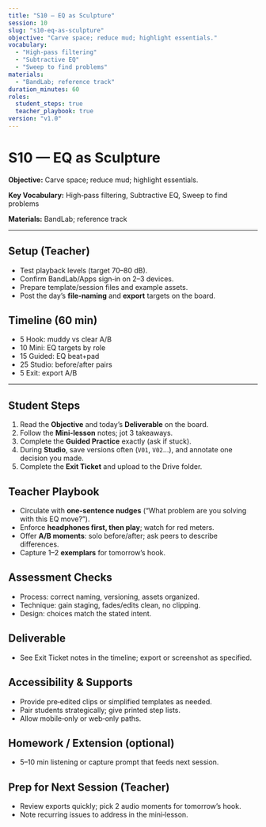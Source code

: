 ```yaml
---
title: "S10 — EQ as Sculpture"
session: 10
slug: "s10-eq-as-sculpture"
objective: "Carve space; reduce mud; highlight essentials."
vocabulary:
  - "High‑pass filtering"
  - "Subtractive EQ"
  - "Sweep to find problems"
materials:
  - "BandLab; reference track"
duration_minutes: 60
roles:
  student_steps: true
  teacher_playbook: true
version: "v1.0"
---
```


# S10 — EQ as Sculpture

**Objective:** Carve space; reduce mud; highlight essentials.

**Key Vocabulary:** High‑pass filtering, Subtractive EQ, Sweep to find problems  

**Materials:** BandLab; reference track

---

## Setup (Teacher)
- Test playback levels (target 70–80 dB).  
- Confirm BandLab/Apps sign‑in on 2–3 devices.  
- Prepare template/session files and example assets.  
- Post the day’s **file‑naming** and **export** targets on the board.

## Timeline (60 min)
- 5 Hook: muddy vs clear A/B
- 10 Mini: EQ targets by role
- 15 Guided: EQ beat+pad
- 25 Studio: before/after pairs
- 5 Exit: export A/B

---

## Student Steps
1. Read the **Objective** and today’s **Deliverable** on the board.
2. Follow the **Mini‑lesson** notes; jot 3 takeaways.
3. Complete the **Guided Practice** exactly (ask if stuck).
4. During **Studio**, save versions often (`V01`, `V02`…), and annotate one decision you made.
5. Complete the **Exit Ticket** and upload to the Drive folder.

## Teacher Playbook
- Circulate with **one-sentence nudges** (“What problem are you solving with this EQ move?”).
- Enforce **headphones first, then play**; watch for red meters.
- Offer **A/B moments**: solo before/after; ask peers to describe differences.
- Capture 1–2 **exemplars** for tomorrow’s hook.

## Assessment Checks
- Process: correct naming, versioning, assets organized.
- Technique: gain staging, fades/edits clean, no clipping.
- Design: choices match the stated intent.

## Deliverable
- See Exit Ticket notes in the timeline; export or screenshot as specified.

## Accessibility & Supports
- Provide pre‑edited clips or simplified templates as needed.
- Pair students strategically; give printed step lists.
- Allow mobile‑only or web‑only paths.

## Homework / Extension (optional)
- 5–10 min listening or capture prompt that feeds next session.

## Prep for Next Session (Teacher)
- Review exports quickly; pick 2 audio moments for tomorrow’s hook.
- Note recurring issues to address in the mini‑lesson.
